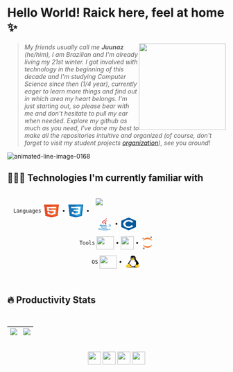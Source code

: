 # Hello World! Raick here, feel at home ✨

<div>
  <img align="right" height="200" width="200" 
       src="https://i.imgur.com/TwfLHSm.png">

  > _My friends usually call me **Juunaz** (he/him), I am Brazilian and I'm already living my 21st winter. I got involved with technology 
  in the beginning of this decade and I'm studying Computer Science since then (1/4 year), currently eager to learn more things and find out 
  in which area my heart belongs. I'm just starting out, so please bear with me and don't hesitate to pull my ear when needed. Explore 
  my github as much as you need, I've done my best to make all the repositories intuitive and organized (of course, don't forget to visit my 
  student projects [organization](https://github.com/Juunaz-Learning-Projects)), see you around!_
</div>
<img height="5px" width="75%" border="0" alt="animated-line-image-0168"
     src="https://www.animatedimages.org/data/media/562/animated-line-image-0031.gif" />
  
## 🧑🏻‍💻 Technologies I'm currently familiar with
  
<div align="center">
  <br>
  <img align="right" width="300" 
       src="https://github-readme-stats.vercel.app/api/top-langs/?username=Juunaz-for-real&exclude_repo=Projeto-Zimmie&langs_count=10&layout=compact&theme=dracula#gh-dark-mode-only"/>
  
  `Languages` 
  <img align="center" height="30" width="40"
       src="https://raw.githubusercontent.com/devicons/devicon/1119b9f84c0290e0f0b38982099a2bd027a48bf1/icons/html5/html5-original.svg" /> • 
  <img align="center" height="30" width="40"
       src="https://raw.githubusercontent.com/devicons/devicon/1119b9f84c0290e0f0b38982099a2bd027a48bf1/icons/css3/css3-original.svg" /> • 
  <img align="center" height="30" width="40"
       src="https://raw.githubusercontent.com/devicons/devicon/1119b9f84c0290e0f0b38982099a2bd027a48bf1/icons/java/java-original.svg" /> •                               <img align="center" height="30" width="40" 
       src="https://raw.githubusercontent.com/devicons/devicon/master/icons/c/c-plain.svg" /> 
  
  `Tools` 
  <img align="center" height="30" width="40"
       src="https://cdn.jsdelivr.net/gh/devicons/devicon/icons/vscode/vscode-original.svg" /> • 
  <img align="center" height="30" width="30" 
       src="https://www.iconsdb.com/icons/preview/white/github-10-xxl.png" /> • 
  <img align="center" height="30" width="30" 
       src="https://raw.githubusercontent.com/devicons/devicon/1119b9f84c0290e0f0b38982099a2bd027a48bf1/icons/jupyter/jupyter-original.svg" />
    
  `OS` 
  <img align="center" height="30" width="40"
       src="https://cdn.jsdelivr.net/gh/devicons/devicon/icons/windows8/windows8-original.svg" /> • 
  <img align="center" height="30" width="40"
       src="https://raw.githubusercontent.com/devicons/devicon/1119b9f84c0290e0f0b38982099a2bd027a48bf1/icons/linux/linux-original.svg" />
</div>
<br>

  ## 🔥 Productivity Stats
  
  <div align="center">
  <br>
  
  | <img width="300" src="https://github-readme-streak-stats.herokuapp.com?user=Juunaz-for-real&date_format=M%20j%5B%2C%20Y%5D&theme=dracula#gh-dark-mode-only"/> | <img width="415" src="http://github-profile-summary-cards.vercel.app/api/cards/profile-details?username=Juunaz-for-real&theme=dracula"/> |
| :-: | :-: |
  <br>
  <a href="https://instagram.com/raickmiranda" target="_blank"><img
      src="https://raw.githubusercontent.com/gauravghongde/social-icons/9d939e1c5b7ea4a24ac39c3e4631970c0aa1b920/SVG/Color/Instagram.svg"
      target="_blank" height="30" width="30"></a>
  <a href="https://www.linkedin.com/in/raickmiranda/" target="_blank"><img
      src="https://raw.githubusercontent.com/gauravghongde/social-icons/9d939e1c5b7ea4a24ac39c3e4631970c0aa1b920/SVG/Color/LinkedIN.svg"
      target="_blank" height="30" width="30"></a>
  <a href="mailto:mirandaraick@outlook.com"><img
      src="https://raw.githubusercontent.com/gauravghongde/social-icons/9d939e1c5b7ea4a24ac39c3e4631970c0aa1b920/SVG/Color/Outlook.svg"
      target="_blank" height="30" width="30"></a>
  <a href="https://twitter.com/raickmiranda"><img
      src="https://raw.githubusercontent.com/gauravghongde/social-icons/9d939e1c5b7ea4a24ac39c3e4631970c0aa1b920/SVG/Color/Twitter.svg"
      target="_blank" height="30" width="30"></a>
  <br>
</div>
